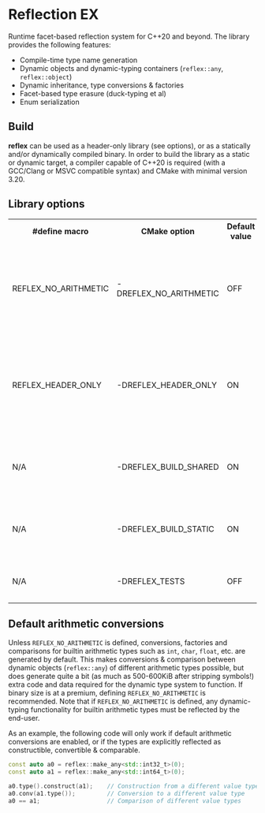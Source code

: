 # Reflection EX

Runtime facet-based reflection system for C++20 and beyond.
The library provides the following features:

* Compile-time type name generation
* Dynamic objects and dynamic-typing containers (`reflex::any`, `reflex::object`)
* Dynamic inheritance, type conversions & factories
* Facet-based type erasure (duck-typing et al)
* Enum serialization

## Build

**reflex** can be used as a header-only library (see options), or as a statically and/or dynamically compiled binary.
In order to build the library as a static or dynamic target, a compiler capable of C++20 is required (with a GCC/Clang
or MSVC compatible syntax) and CMake with minimal version 3.20.

## Library options

<table>
  <tr><th>#define macro</th><th>CMake option</th><th>Default value</th><th>Description</th></tr>
  <tr>
    <td>REFLEX_NO_ARITHMETIC</td>
    <td>-DREFLEX_NO_ARITHMETIC</td>
    <td>OFF</td>
    <td>Disables generation of default conversions & constructors for arithmetic types</td>
  </tr>
  <tr>
    <td>REFLEX_HEADER_ONLY</td>
    <td>-DREFLEX_HEADER_ONLY</td>
    <td>ON</td>
    <td>Switches the library to header-only mode and toggles build of the `reflex-interface` CMake target</td>
  </tr>
  <tr>
    <td>N/A</td>
    <td>-DREFLEX_BUILD_SHARED</td>
    <td>ON</td>
    <td>Toggles build of the `reflex-shared` CMake target</td>
  </tr>
  <tr>
    <td>N/A</td>
    <td>-DREFLEX_BUILD_STATIC</td>
    <td>ON</td>
    <td>Toggles build of the `reflex-static` CMake target</td>
  </tr>
  <tr>
    <td>N/A</td>
    <td>-DREFLEX_TESTS</td>
    <td>OFF</td>
    <td>Toggles build of the unit test target</td>
  </tr>
</table>

## Default arithmetic conversions

Unless `REFLEX_NO_ARITHMETIC` is defined, conversions, factories and comparisons for builtin arithmetic types such
as `int`, `char`, `float`, etc. are generated by default. This makes conversions & comparison between dynamic
objects (`reflex::any`) of different arithmetic types possible, but does generate quite a bit (as much as 500-600KiB
after stripping symbols!) extra code and data required for the dynamic type system to function. If binary size is at a
premium, defining `REFLEX_NO_ARITHMETIC` is recommended. Note that if `REFLEX_NO_ARITHMETIC` is defined, any
dynamic-typing functionality for builtin arithmetic types must be reflected by the end-user.

As an example, the following code will only work if default arithmetic conversions are enabled,
or if the types are explicitly reflected as constructible, convertible & comparable.

```cpp
const auto a0 = reflex::make_any<std::int32_t>(0);
const auto a1 = reflex::make_any<std::int64_t>(0);

a0.type().construct(a1);    // Construction from a different value type
a0.conv(a1.type());         // Conversion to a different value type
a0 == a1;                   // Comparison of different value types
```